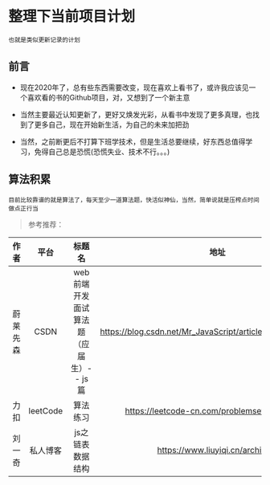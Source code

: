 # 整理下当前项目计划

	也就是类似更新记录的计划

## 前言

* 现在2020年了，总有些东西需要改变，现在喜欢上看书了，或许我应该见一个喜欢看的书的Github项目，对，又想到了一个新主意
	
* 当然主要最近认知更新了，更好又焕发光彩，从看书中发现了更多真理，也找到了更多自己，现在开始新生活，为自己的未来加把劲

* 当然，之前断更后不打算下班学技术，但是生活总要继续，好东西总值得学习，免得自己总是恐慌(恐慌失业、技术不行。。。)

## 算法积累

	目前比较靠谱的就是算法了，每天至少一道算法题，快活似神仙，当然，简单说就是压榨点时间做点正行当

> 参考推荐：

|作者|平台|标题名|地址|
|:---:|:---:|:---:|:---:|
|蔚莱先森|CSDN|web前端开发面试算法题（应届生）-- js篇|https://blog.csdn.net/Mr_JavaScript/article/details/79769572|
|力扣|leetCode|算法练习|https://leetcode-cn.com/problemset/algorithms/|
|刘一奇|私人博客|js之链表数据结构|https://www.liuyiqi.cn/archives/|
